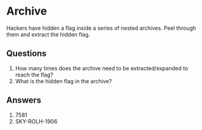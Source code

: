 # Archive
Hackers have hidden a flag inside a series of nested archives. Peel through them and extract the hidden flag.

## Questions
1. How many times does the archive need to be extracted/expanded to reach the flag?
2. What is the hidden flag in the archive?

## Answers
1. 7581
2. SKY-ROLH-1906
